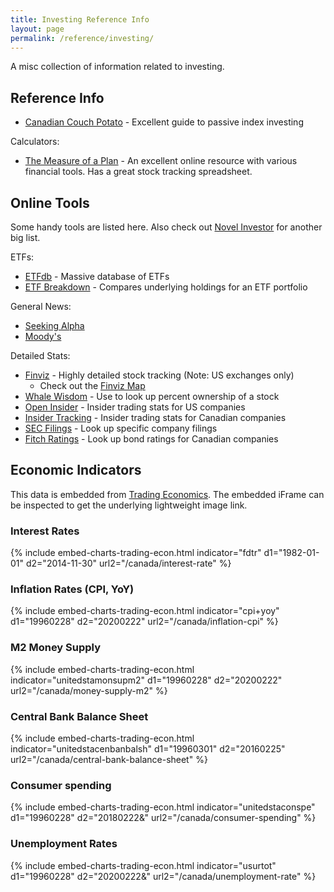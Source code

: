 ```yaml
---
title: Investing Reference Info
layout: page
permalink: /reference/investing/
---
```


A misc collection of information related to investing.

## Reference Info
- [Canadian Couch Potato](https://canadiancouchpotato.com/) - Excellent guide to passive index investing

Calculators:
- [The Measure of a Plan](https://themeasureofaplan.com/) - An excellent online resource with various financial tools. Has a great stock tracking spreadsheet.


## Online Tools

Some handy tools are listed here. Also check out [Novel Investor](https://novelinvestor.com/financial-tools/) for another big list.

ETFs:
- [ETFdb](https://etfdb.com/) - Massive database of ETFs
- [ETF Breakdown](https://www.etfbreakdown.com/) - Compares underlying holdings for an ETF portfolio

General News:
- [Seeking Alpha](https://seekingalpha.com/)
- [Moody's](https://www.moodys.com/)

Detailed Stats:
- [Finviz](https://finviz.com/) - Highly detailed stock tracking (Note: US exchanges only)
  - Check out the [Finviz Map](https://finviz.com/map.ashx?t=sec)
- [Whale Wisdom](https://whalewisdom.com/) - Use to look up percent ownership of a stock
- [Open Insider](http://openinsider.com/) - Insider trading stats for US companies
- [Insider Tracking](https://www.insidertracking.com/) - Insider trading stats for Canadian companies
- [SEC Filings](https://www.sec.gov/search-filings) - Look up specific company filings
- [Fitch Ratings](https://www.fitchratings.com/) - Look up bond ratings for Canadian companies

## Economic Indicators

This data is embedded from [Trading Economics](https://tradingeconomics.com/indicators). The embedded iFrame can be inspected to get the underlying lightweight image link.

### Interest Rates
{% include embed-charts-trading-econ.html indicator="fdtr" d1="1982-01-01" d2="2014-11-30" url2="/canada/interest-rate" %}

### Inflation Rates (CPI, YoY)
{% include embed-charts-trading-econ.html indicator="cpi+yoy" d1="19960228" d2="20200222" url2="/canada/inflation-cpi" %}

### M2 Money Supply
{% include embed-charts-trading-econ.html indicator="unitedstamonsupm2" d1="19960228" d2="20200222" url2="/canada/money-supply-m2" %}

### Central Bank Balance Sheet
{% include embed-charts-trading-econ.html indicator="unitedstacenbanbalsh" d1="19960301" d2="20160225" url2="/canada/central-bank-balance-sheet" %}

### Consumer spending
{% include embed-charts-trading-econ.html indicator="unitedstaconspe" d1="19960228" d2="20180222&" url2="/canada/consumer-spending" %}

### Unemployment Rates
{% include embed-charts-trading-econ.html indicator="usurtot" d1="19960228" d2="20200222&" url2="/canada/unemployment-rate" %}
